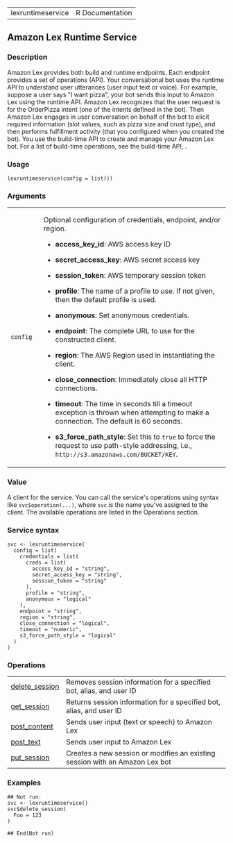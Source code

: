 <table style="width: 100%;">
<tbody>
<tr class="odd">
<td>lexruntimeservice</td>
<td style="text-align: right;">R Documentation</td>
</tr>
</tbody>
</table>

## Amazon Lex Runtime Service

### Description

Amazon Lex provides both build and runtime endpoints. Each endpoint
provides a set of operations (API). Your conversational bot uses the
runtime API to understand user utterances (user input text or voice).
For example, suppose a user says "I want pizza", your bot sends this
input to Amazon Lex using the runtime API. Amazon Lex recognizes that
the user request is for the OrderPizza intent (one of the intents
defined in the bot). Then Amazon Lex engages in user conversation on
behalf of the bot to elicit required information (slot values, such as
pizza size and crust type), and then performs fulfillment activity (that
you configured when you created the bot). You use the build-time API to
create and manage your Amazon Lex bot. For a list of build-time
operations, see the build-time API, .

### Usage

    lexruntimeservice(config = list())

### Arguments

<table>
<colgroup>
<col style="width: 15%" />
<col style="width: 85%" />
</colgroup>
<tbody>
<tr class="odd">
<td><code id="lexruntimeservice_:_config">config</code></td>
<td><p>Optional configuration of credentials, endpoint, and/or
region.</p>
<ul>
<li><p><strong>access_key_id</strong>: AWS access key ID</p></li>
<li><p><strong>secret_access_key</strong>: AWS secret access
key</p></li>
<li><p><strong>session_token</strong>: AWS temporary session
token</p></li>
<li><p><strong>profile</strong>: The name of a profile to use. If not
given, then the default profile is used.</p></li>
<li><p><strong>anonymous</strong>: Set anonymous credentials.</p></li>
<li><p><strong>endpoint</strong>: The complete URL to use for the
constructed client.</p></li>
<li><p><strong>region</strong>: The AWS Region used in instantiating the
client.</p></li>
<li><p><strong>close_connection</strong>: Immediately close all HTTP
connections.</p></li>
<li><p><strong>timeout</strong>: The time in seconds till a timeout
exception is thrown when attempting to make a connection. The default is
60 seconds.</p></li>
<li><p><strong>s3_force_path_style</strong>: Set this to
<code>true</code> to force the request to use path-style addressing,
i.e., <code
style="white-space: pre;">⁠http://s3.amazonaws.com/BUCKET/KEY⁠</code>.</p></li>
</ul></td>
</tr>
</tbody>
</table>

### Value

A client for the service. You can call the service's operations using
syntax like `svc$operation(...)`, where `svc` is the name you've
assigned to the client. The available operations are listed in the
Operations section.

### Service syntax

    svc <- lexruntimeservice(
      config = list(
        credentials = list(
          creds = list(
            access_key_id = "string",
            secret_access_key = "string",
            session_token = "string"
          ),
          profile = "string",
          anonymous = "logical"
        ),
        endpoint = "string",
        region = "string",
        close_connection = "logical",
        timeout = "numeric",
        s3_force_path_style = "logical"
      )
    )

### Operations

<table>
<tbody>
<tr class="odd">
<td style="text-align: left;"><a href="../lexruntimeservice_delete_session/"> delete_session </a></td>
<td style="text-align: left;">Removes session information for a
specified bot, alias, and user ID</td>
</tr>
<tr class="even">
<td style="text-align: left;"><a href="../lexruntimeservice_get_session/"> get_session </a></td>
<td style="text-align: left;">Returns session information for a
specified bot, alias, and user ID</td>
</tr>
<tr class="odd">
<td style="text-align: left;"><a href="../lexruntimeservice_post_content/"> post_content </a></td>
<td style="text-align: left;">Sends user input (text or speech) to
Amazon Lex</td>
</tr>
<tr class="even">
<td style="text-align: left;"><a href="../lexruntimeservice_post_text/"> post_text </a></td>
<td style="text-align: left;">Sends user input to Amazon Lex</td>
</tr>
<tr class="odd">
<td style="text-align: left;"><a href="../lexruntimeservice_put_session/"> put_session </a></td>
<td style="text-align: left;">Creates a new session or modifies an
existing session with an Amazon Lex bot</td>
</tr>
</tbody>
</table>

### Examples

    ## Not run: 
    svc <- lexruntimeservice()
    svc$delete_session(
      Foo = 123
    )

    ## End(Not run)
